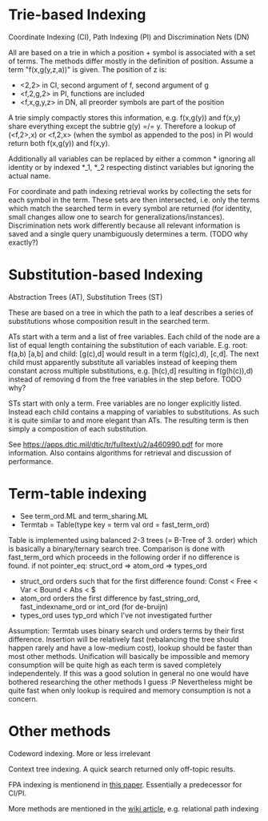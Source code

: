 # Trie-based Indexing
Coordinate Indexing (CI), Path Indexing (PI) and Discrimination Nets (DN)

All are based on a trie in which a position + symbol is associated with a set of terms.
The methods differ mostly in the definition of position. Assume a term "f(x,g(y,z,a))" is given. The position of z is:
- <2,2> in CI, second argument of f, second argument of g
- <f,2,g,2> in PI, functions are included
- <f,x,g,y,z> in DN, all preorder symbols are part of the position

A trie simply compactly stores this information, e.g. f(x,g(y)) and f(x,y) share everything except the subtrie g(y) =/= y. Therefore a lookup of (<f,2>,x) or <f,2,x> (when the symbol as appended to the pos) in PI would return both f(x,g(y)) and f(x,y).

Additionally all variables can be replaced by either a common * ignoring all identity or by indexed *_1, *_2 respecting distinct variables but ignoring the actual name.

For coordinate and path indexing retrieval works by collecting the sets for each symbol in the term. These sets are then intersected, i.e. only the terms which match the searched term in every symbol are returned (for identity, small changes allow one to search for generalizations/instances).
Discrimination nets work differently because all relevant information is saved and a single query unambiguously determines a term. (TODO why exactly?)

# Substitution-based Indexing
Abstraction Trees (AT), Substitution Trees (ST)

These are based on a tree in which the path to a leaf describes a series of substitutions whose composition result in the searched term.

ATs start with a term and a list of free variables. Each child of the node are a list of equal length containing the substitution of each variable. E.g. root: f(a,b) [a,b] and child: [g(c),d] would result in a term f(g(c),d), [c,d]. The next child must apparently substitute all variables instead of keeping them constant across multiple substitutions, e.g. [h(c),d] resulting in f(g(h(c)),d) instead of removing d from the free variables in the step before. TODO why?

STs start with only a term. Free variables are no longer explicitly listed. Instead each child contains a mapping of variables to substitutions. As such it is quite similar to and more elegant than ATs. The resulting term is then simply a composition of each substitution.

See https://apps.dtic.mil/dtic/tr/fulltext/u2/a460990.pdf for more information. Also contains algorithms for retrieval and discussion of performance.

# Term-table indexing
* See term_ord.ML and term_sharing.ML
* Termtab = Table(type key = term val ord = fast_term_ord)

Table is implemented using balanced 2-3 trees (= B-Tree of 3. order) which is basically a binary/ternary search tree. Comparison is done with fast_term_ord which proceeds in the following order if no difference is found.
if not pointer_eq: struct_ord => atom_ord => types_ord
* struct_ord orders such that for the first difference found:
Const < Free < Var < Bound < Abs < $
* atom_ord orders the first difference by fast_string_ord, fast_indexname_ord or int_ord (for de-bruijn)
* types_ord uses typ_ord which I've not investigated further

Assumption: Termtab uses binary search und orders terms by their first difference. Insertion will be relatively fast (rebalancing the tree should happen rarely and have a low-medium cost), lookup should be faster than most other methods. Unification will basically be impossible and memory consumption will be quite high as each term is saved completely independentely. If this was a good solution in general no one would have bothered researching the other methods I guess :P
Nevertheless might be quite fast when only lookup is required and memory consumption is not a concern.

# Other methods
Codeword indexing. More or less irrelevant

Context tree indexing. A quick search returned only off-topic results.

FPA indexing is mentionend in [this paper](https://eclass.upatras.gr/modules/document/file.php/CEID1178/%CE%A3%CE%A5%CE%A3%CE%A4%CE%97%CE%9C%CE%91%CE%A4%CE%91%20%CE%91%CE%A0%CE%9F%CE%94%CE%95%CE%99%CE%9E%CE%97%CE%A3%20%CE%98%CE%95%CE%A9%CE%A1%CE%97%CE%9C%CE%91%CE%A4%CE%A9%CE%9D/%CE%A5%CE%9B%CE%99%CE%9A%CE%9F%20%CE%A0%CE%91%CE%A1%CE%91%CE%94%CE%9F%CE%A3%CE%95%CE%A9%CE%9D/McCune1992_Article_ExperimentsWithDiscrimination-.pdf). Essentially a predecessor for CI/PI.

More methods are mentioned in the [wiki article](https://en.wikipedia.org/wiki/Term_indexing), e.g. relational path indexing
